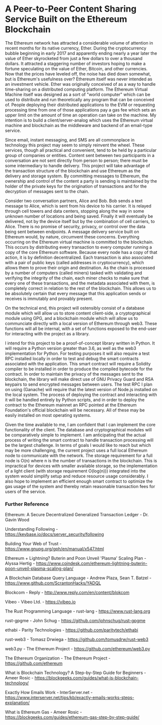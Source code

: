 # A Peer-to-Peer Content Sharing Service Built on the Ethereum Blockchain
The Ethereum network has attracted a considerable volume of attention in
recent months for its native currency, Ether. During the
cryptocurrency bubble beginning in early 2017 and apparently ending
nearly a year later the value of Ether skyrocketed from just a few
dollars to over a thousand dollars. It attracted a staggering number of
investors hoping to make a fortune speculating on the value of Ether,
Bitcoin, and other currencies. Now that the prices have leveled off, the
noise has died down somewhat, but is Ethereum's usefulness over?
Ethereum itself was never intended as an investment vehicle. Ether was
originally conceived of as a way to handle time-sharing on a distributed
computing platform. The Ethereum Virtual Machine itself was designed as
a sort of "world computer" which can be used to distribute and run
theoretically any program that can be conceived of. People deploying
their distributed applications to the EVM or requesting processing time
from one of those applications pay a gas fee which sets an upper limit on the
amount of time an operation can take on the machine. My
intention is to build a client/server-analog which uses the Ethereum
virtual machine and blockchain as the middleware and backend of an
email-type service.


Since email, instant messaging, and SMS are all commonplace in
technology this project may seem to simply reinvent the wheel. These
services, though all practical and convenient, tend to be held by a
particular group of companies or entities. Content sent between two
participants in a conversation are not sent directly from person to
person; there must be some intermediary to handle delivery. This project
will take advantage of the transaction structure of the blockchain and
use Ethereum as the delivery and storage system. By committing messages
to Ethereum, the ownership and control of the content a party is sending
is maintained by the holder of the private keys for the origination of
transactions and for the decryption of messages sent to the chain.


Consider two conversation partners, Alice and Bob. Bob sends a text
message to Alice, which is sent from his device to his carrier. It is
relayed through cell towers and data centers, stopping along the way in
some unknown number of locations and being saved. Finally it will
eventually be delivered, not by the device itself but by the combination
of cell carriers, to Alice. There is no promise of security, privacy, or
control over the data being sent between endpoints. A message delivery
service built on Ethereum would, by nature, circumvent these concerns.
Everything occurring on the Ethereum virtual machine is committed to the
blockchain. This occurs by distributing every transaction
to every computer running a copy of the core Ethereum software. Because
every node has a
copy of that action, it is by definition decentralized. Each transaction
is also associated with a pair of public keys (called addresses in
cryptocurrency), which allows them to prove their origin and
destination. As the chain is processed by a number of computers (called
miners) tasked with validating and verifying the integrity of the
chain, each miner checks to make sure that every one of
these transactions, and the metadata associated with them, is completely
correct in relation to the rest of the
blockchain.
This allows us to be absolutely certain that every message that this
application sends or receives is immutably and provably
present.

On the technical end, this project will ostensibly consist of a database
module which will allow us to store content client-side, a
cryptographical module using GPG, and a blockchain module which will
allow us to communciate directly with a local version of Ethereum
through web3. These functions will all be internal, with a set of
functions exposed to the end-user for interacting with the project as a
library.


I intend for this project to be a proof-of-concept library written in
Python. It will require a Python version greater than 3.6, as well as
the web3
implementation for Python. For testing purposes it will also
require a test RPC installed locally in order to test and
debug the smart contracts associated with the application. This
smart contract will require a Solidity compiler to be installed in order
to produce the compiled bytecode for the contract. In order to maintain
the privacy of the messages sent to the blockchain, the library will
make direct use of GNU Privacy Guard and RSA keypairs to send encrypted
messages between users. The test RPC I plan on using (Ganache) will
require that the latest version of Node.js installed on the local
system. The process of deploying the contract and interacting with it
will be handled entirely by Python scripts, and in order to deploy the
contract to the Ethereum mainnet an RPC pointed at the Ethereum
Foundation's official blockchain will be necessary. All of these may be
easily installed on most operating systems.


Given the time available to me, I am confident that I can implement the
core functionality of the client. The database and cryptographical
modules will be comparatively simple to implement. I am anticipating
that the actual process of writing the smart contract to handle
transaction processing will be the largest challenge. In terms of goals
I would like to reach but which may be more challenging, the current
project uses a full local Ethereum node to communicate with the network.
The storage requirement for a full node is O(n) where n is the number of
transactions in the blockchain. This is impractical for devices with
smaller available storage, so the implementation of a light client (with storage requirement O(log(n)))
integrated into the system would simplify setup and reduce resource
usage considerably. I also hope to implement an efficient enough smart
contract to optimize the gas usage of the system and thereby retain
reasonable transaction fees for users of the service.

### Further Reference
Ethereum: A Secure Decentralized Generalized Transaction Ledger - Dr. Gavin Wood

Understanding Following - https://keybase.io/docs/server_security/following

Building Your Web of Trust - https://www.gnupg.org/gph/en/manual/x547.html

Ethereum + Lightning? Buterin and Poon Unveil 'Plasma' Scaling Plan - Alyssa Hertig - https://www.coindesk.com/ethereum-lightning-buterin-poon-unveil-plasma-scaling-plan/

A Blockchain Database Query Language - Andrew Plaza, Sean T. Batzel - https://www.github.com/ScrantonHacks/YADQL

Blockcom - Reply - http://www.reply.com/en/content/blokcom

Vibeo - Vibeo Ltd. - https://vibeo.io

The Rust Programming Language - rust-lang - https://www.rust-lang.org

rust-gpgme - John Schug - https://github.com/johnschug/rust-gpgme

ethabi - Parity Technologies - https://github.com/paritytech/ethabi

rust-web3 - Tomasz Drwiega - https://github.com/tomusdrw/rust-web3

web3.py - The Ethereum Project - https://github.com/ethereum/web3.py

The Ethereum Organization - The Ethereum Project - https://github.com/ethereum

What is Blockchain Technology? A Step-by-Step Guide for Beginners - Ameer Rosic - https://blockgeeks.com/guides/what-is-blockchain-technology/

Exactly How Emails Work - InterServer.net - https://www.interserver.net/tips/kb/exactly-emails-works-steps-explanation/

What is Ethereum Gas - Ameer Rosic -  https://blockgeeks.com/guides/ethereum-gas-step-by-step-guide/
